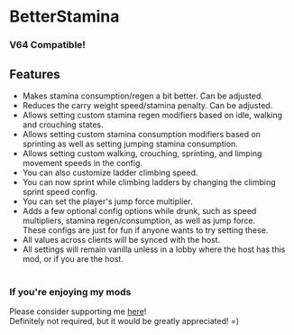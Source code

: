 # BetterStamina
### V64 Compatible!

## Features
- Makes stamina consumption/regen a bit better. Can be adjusted.
- Reduces the carry weight speed/stamina penalty. Can be adjusted.
- Allows setting custom stamina regen modifiers based on idle, walking and crouching states.
- Allows setting custom stamina consumption modifiers based on sprinting as well as setting jumping stamina consumption.
- Allows setting custom walking, crouching, sprinting, and limping movement speeds in the config.<br>
- You can also customize ladder climbing speed.
- You can now sprint while climbing ladders by changing the climbing sprint speed config.
- You can set the player's jump force multiplier.
- Adds a few optional config options while drunk, such as speed multipliers, stamina regen/consumption, as well as jump force.<br>These configs are just for fun if anyone wants to try setting these.
- All values across clients will be synced with the host.
- All settings will remain vanilla unless in a lobby where the host has this mod, or if you are the host.
<br><br>

### If you're enjoying my mods

Please consider supporting me [here](https://ko-fi.com/flipf17)!<br>
Definitely not required, but it would be greatly appreciated! =)<br>